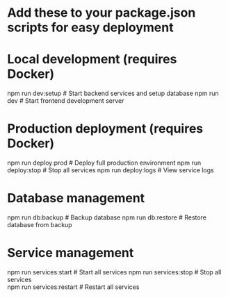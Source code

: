 # Add these to your package.json scripts for easy deployment

# Local development (requires Docker)
npm run dev:setup      # Start backend services and setup database
npm run dev            # Start frontend development server

# Production deployment (requires Docker)
npm run deploy:prod    # Deploy full production environment
npm run deploy:stop    # Stop all services
npm run deploy:logs    # View service logs

# Database management
npm run db:backup      # Backup database
npm run db:restore     # Restore database from backup

# Service management
npm run services:start # Start all services
npm run services:stop  # Stop all services  
npm run services:restart # Restart all services